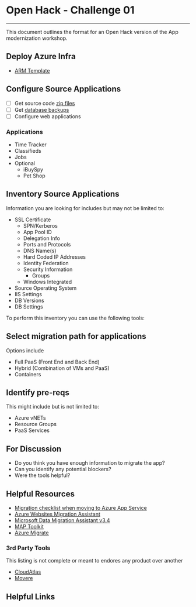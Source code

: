 # Open Hack - Challenge 01

---

This document outlines the format for an Open Hack version of the App modernization workshop.

## Deploy Azure Infra

* [ARM Template](../../Shared/ARM-NewIaaS)

## Configure Source Applications

* [ ] Get source code [zip files](../../Shared/)
* [ ] Get [database backups](../../Shared)
* [ ] Configure web applications

### Applications

* Time Tracker
* Classifieds
* Jobs
* Optional
  * iBuySpy
  * Pet Shop

## Inventory Source Applications

Information you are looking for includes but may not be limited to:

* SSL Certificate
  * SPN/Kerberos
  * App Pool ID
  * Delegation Info
  * Ports and Protocols
  * DNS Name(s)
  * Hard Coded IP Addresses
  * Identity Federation
  * Security Information
    * Groups
  * Windows Integrated
* Source Operating System
* IIS Settings
* DB Versions
* DB Settings

To perform this inventory you can use the following tools:

## Select migration path for applications

Options include

* Full PaaS (Front End and Back End)
* Hybrid (Combination of VMs and PaaS)
* Containers

## Identify pre-reqs

This might include but is not limited to:

* Azure vNETs
* Resource Groups
* PaaS Services

## For Discussion

* Do you think you have enough information to migrate the app?
* Can you identify any potential blockers?
* Were the tools helpful?

## Helpful Resources

* [Migration checklist when moving to Azure App Service](https://azure.microsoft.com/en-us/blog/migration-checklist-when-moving-to-azure-app-service/)
* [Azure Websites Migration Assistant](https://azure.microsoft.com/en-us/downloads/migration-assistant/)
* [Microsoft Data Migration Assistant v3.4](https://www.microsoft.com/en-us/download/details.aspx?id=53595)
* [MAP Toolkit](https://technet.microsoft.com/en-us/library/bb977556.aspx?f=255&MSPPError=-2147217396)
* [Azure Migrate](https://azure.microsoft.com/en-us/services/azure-migrate/)

### 3rd Party Tools

This listing is not complete or meant to endores any product over another

* [CloudAtlas](https://www.cloudatlasinc.com/)
* [Movere](https://www.movere.io/)

## Helpful Links
